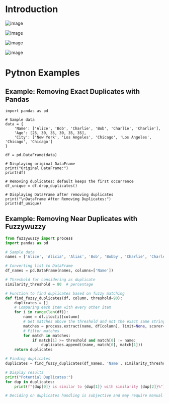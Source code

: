 # Introduction

![image](https://github.com/user-attachments/assets/feab74c9-3268-4749-bdf4-e4d456f75bcd)

![image](https://github.com/user-attachments/assets/5b71ed69-07be-4fff-b25f-adaf53bdb1d2)

![image](https://github.com/user-attachments/assets/f5187402-1c2c-41d2-84df-b2cb9c612748)

![image](https://github.com/user-attachments/assets/43314b35-8ce1-41c2-a2af-b7a96a951f91)

# Pytnon Examples

## Example: Removing Exact Duplicates with Pandas

```pytnon
import pandas as pd

# Sample data
data = {
    'Name': ['Alice', 'Bob', 'Charlie', 'Bob', 'Charlie', 'Charlie'],
    'Age': [25, 30, 35, 30, 35, 35],
    'City': ['New York', 'Los Angeles', 'Chicago', 'Los Angeles', 'Chicago', 'Chicago']
}

df = pd.DataFrame(data)

# Displaying original DataFrame
print("Original DataFrame:")
print(df)

# Removing duplicates: default keeps the first occurrence
df_unique = df.drop_duplicates()

# Displaying DataFrame after removing duplicates
print("\nDataFrame After Removing Duplicates:")
print(df_unique)
```

## Example: Removing Near Duplicates with Fuzzywuzzy

```python
from fuzzywuzzy import process
import pandas as pd

# Sample data
names = ['Alice', 'Alicia', 'Alias', 'Bob', 'Bobby', 'Charlie', 'Charlee']

# Converting list to DataFrame
df_names = pd.DataFrame(names, columns=['Name'])

# Threshold for considering as duplicate
similarity_threshold = 80  # percentage

# Function to find duplicates based on fuzzy matching
def find_fuzzy_duplicates(df, column, threshold=90):
    duplicates = []
    # Comparing each item with every other item
    for i in range(len(df)):
        name = df.iloc[i][column]
        # Get matches above the threshold and not the exact same string
        matches = process.extract(name, df[column], limit=None, scorer=fuzzywuzzy.fuzz.token_sort_ratio)
        # Filter matches
        for match in matches:
            if match[1] >= threshold and match[0] != name:
                duplicates.append((name, match[0], match[1]))
    return duplicates

# Finding duplicates
duplicates = find_fuzzy_duplicates(df_names, 'Name', similarity_threshold)

# Display results
print("Potential Duplicates:")
for dup in duplicates:
    print(f"{dup[0]} is similar to {dup[1]} with similarity {dup[2]}%")

# Deciding on duplicates handling is subjective and may require manual intervention
```







